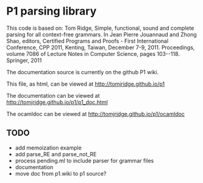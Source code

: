 # P1 parsing library

This code is based on: Tom Ridge, Simple, functional, sound and
complete parsing for all context-free grammars. In Jean Pierre
Jouannaud and Zhong Shao, editors, Certified Programs and Proofs -
First International Conference, CPP 2011, Kenting, Taiwan, December
7-9, 2011. Proceedings, volume 7086 of Lecture Notes in Computer
Science, pages 103--118. Springer, 2011

The documentation source is currently on the github P1 wiki. 

This file, as html, can be viewed at <http://tomjridge.github.io/p1>

The documentation can be viewed at <http://tomjridge.github.io/p1/p1_doc.html>

The ocamldoc can be viewed at <http://tomjridge.github.io/p1/ocamldoc>


## TODO

- add memoization example
- add parse_RE and parse_not_RE
- process pending.ml to include parser for grammar files
- documentation
- move doc from p1.wiki to p1 source?
